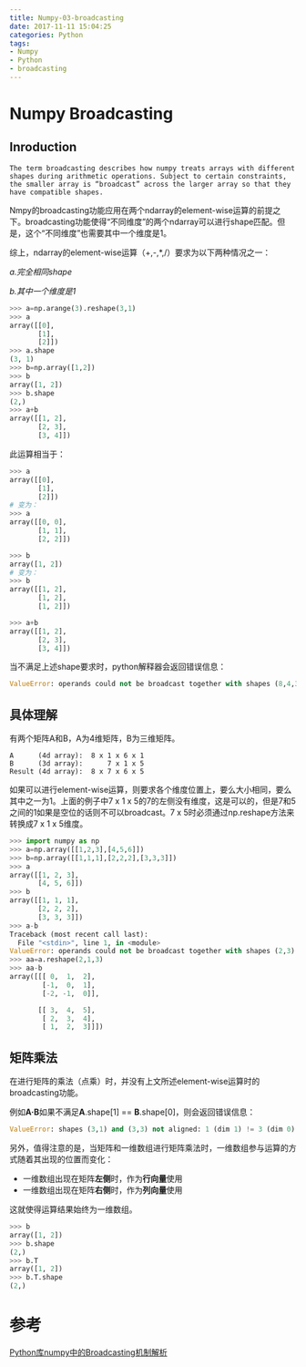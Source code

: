 ```yaml
---
title: Numpy-03-broadcasting
date: 2017-11-11 15:04:25
categories: Python
tags:
- Numpy
- Python
- broadcasting
---
```


# Numpy Broadcasting

## Inroduction

`The term broadcasting describes how numpy treats arrays with different shapes during arithmetic operations. Subject to certain constraints, the smaller array is “broadcast” across the larger array so that they have compatible shapes.`

Nmpy的broadcasting功能应用在两个ndarray的element-wise运算的前提之下。broadcasting功能使得“不同维度”的两个ndarray可以进行shape匹配。但是，这个“不同维度”也需要其中一个维度是1。

综上，ndarray的element-wise运算（+,-,*,/）要求为以下两种情况之一：

*a.完全相同shape*

*b.其中一个维度是1*

```python
>>> a=np.arange(3).reshape(3,1)
>>> a
array([[0],
       [1],
       [2]])
>>> a.shape
(3, 1)
>>> b=np.array([1,2])
>>> b
array([1, 2])
>>> b.shape
(2,)
>>> a+b
array([[1, 2],
       [2, 3],
       [3, 4]])
```

此运算相当于：

```python
>>> a
array([[0],
       [1],
       [2]])
# 变为：
>>> a
array([[0, 0],
       [1, 1],
       [2, 2]])
```

```python
>>> b
array([1, 2])
# 变为：
>>> b
array([[1, 2],
       [1, 2],
       [1, 2]])
```

```python
>>> a+b
array([[1, 2],
       [2, 3],
       [3, 4]])
```

当不满足上述shape要求时，python解释器会返回错误信息：

```python
ValueError: operands could not be broadcast together with shapes (8,4,3) (2,1)
```

## 具体理解

有两个矩阵A和B，A为4维矩阵，B为三维矩阵。

```
A      (4d array):  8 x 1 x 6 x 1
B      (3d array):      7 x 1 x 5
Result (4d array):  8 x 7 x 6 x 5
```

如果可以进行element-wise运算，则要求各个维度位置上，要么大小相同，要么其中之一为1。上面的例子中7 x 1 x 5的7的左侧没有维度，这是可以的，但是7和5之间的1如果是空位的话则不可以broadcast。7 x 5时必须通过np.reshape方法来转换成7 x 1 x 5维度。

```python
>>> import numpy as np
>>> a=np.array([[1,2,3],[4,5,6]])
>>> b=np.array([[1,1,1],[2,2,2],[3,3,3]])
>>> a
array([[1, 2, 3],
       [4, 5, 6]])
>>> b
array([[1, 1, 1],
       [2, 2, 2],
       [3, 3, 3]])
>>> a-b
Traceback (most recent call last):
  File "<stdin>", line 1, in <module>
ValueError: operands could not be broadcast together with shapes (2,3) (3,3)
>>> aa=a.reshape(2,1,3)
>>> aa-b
array([[[ 0,  1,  2],
        [-1,  0,  1],
        [-2, -1,  0]],

       [[ 3,  4,  5],
        [ 2,  3,  4],
        [ 1,  2,  3]]])
```

## 矩阵乘法

在进行矩阵的乘法（点乘）时，并没有上文所述element-wise运算时的broadcasting功能。

例如**A·B**如果不满足**A**.shape[1] == **B**.shape[0]，则会返回错误信息：

```python
ValueError: shapes (3,1) and (3,3) not aligned: 1 (dim 1) != 3 (dim 0)
```

另外，值得注意的是，当矩阵和一维数组进行矩阵乘法时，一维数组参与运算的方式随着其出现的位置而变化：

- 一维数组出现在矩阵**左侧**时，作为**行向量**使用
- 一维数组出现在矩阵**右侧**时，作为**列向量**使用

这就使得运算结果始终为一维数组。

```python
>>> b
array([1, 2])
>>> b.shape
(2,)
>>> b.T
array([1, 2])
>>> b.T.shape
(2,)
```

# 参考

[Python库numpy中的Broadcasting机制解析](https://blog.csdn.net/hongxingabc/article/details/53149655)